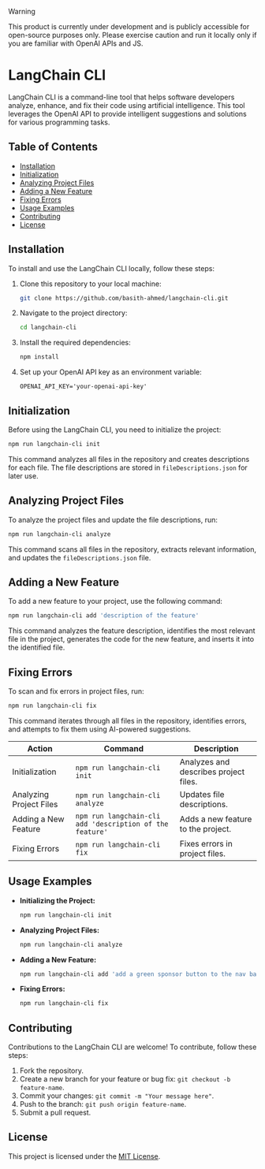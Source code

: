 > [!WARNING]  
> This product is currently under development and is publicly accessible for open-source purposes only. Please exercise caution and run it locally only if you are familiar with OpenAI APIs and JS.

# LangChain CLI

LangChain CLI is a command-line tool that helps software developers analyze, enhance, and fix their code using artificial intelligence. This tool leverages the OpenAI API to provide intelligent suggestions and solutions for various programming tasks.

## Table of Contents

- [Installation](#installation)
- [Initialization](#initialization)
- [Analyzing Project Files](#analyzing-project-files)
- [Adding a New Feature](#adding-a-new-feature)
- [Fixing Errors](#fixing-errors)
- [Usage Examples](#usage-examples)
- [Contributing](#contributing)
- [License](#license)

## Installation

To install and use the LangChain CLI locally, follow these steps:

1. Clone this repository to your local machine:

   ```bash
   git clone https://github.com/basith-ahmed/langchain-cli.git
   ```

2. Navigate to the project directory:

   ```bash
   cd langchain-cli
   ```

3. Install the required dependencies:

   ```bash
   npm install
   ```

4. Set up your OpenAI API key as an environment variable:

   ```.env
   OPENAI_API_KEY='your-openai-api-key'
   ```

## Initialization

Before using the LangChain CLI, you need to initialize the project:

```bash
npm run langchain-cli init
```

This command analyzes all files in the repository and creates descriptions for each file. The file descriptions are stored in `fileDescriptions.json` for later use.

## Analyzing Project Files

To analyze the project files and update the file descriptions, run:

```bash
npm run langchain-cli analyze
```

This command scans all files in the repository, extracts relevant information, and updates the `fileDescriptions.json` file.

## Adding a New Feature

To add a new feature to your project, use the following command:

```bash
npm run langchain-cli add 'description of the feature'
```

This command analyzes the feature description, identifies the most relevant file in the project, generates the code for the new feature, and inserts it into the identified file.

## Fixing Errors

To scan and fix errors in project files, run:

```bash
npm run langchain-cli fix
```

This command iterates through all files in the repository, identifies errors, and attempts to fix them using AI-powered suggestions.

| Action                   | Command                                   | Description                             |
|--------------------------|-------------------------------------------|-----------------------------------------|
| Initialization           | `npm run langchain-cli init`       | Analyzes and describes project files.  |
| Analyzing Project Files  | `npm run langchain-cli analyze`    | Updates file descriptions.             |
| Adding a New Feature     | `npm run langchain-cli add 'description of the feature'` | Adds a new feature to the project. |
| Fixing Errors            | `npm run langchain-cli fix`        | Fixes errors in project files.         |

## Usage Examples

- **Initializing the Project:**
  
  ```bash
  npm run langchain-cli init
  ```

- **Analyzing Project Files:**
  
  ```bash
  npm run langchain-cli analyze
  ```

- **Adding a New Feature:**
  
  ```bash
  npm run langchain-cli add 'add a green sponsor button to the nav bar'
  ```

- **Fixing Errors:**
  
  ```bash
  npm run langchain-cli fix
  ```

## Contributing

Contributions to the LangChain CLI are welcome! To contribute, follow these steps:

1. Fork the repository.
2. Create a new branch for your feature or bug fix: `git checkout -b feature-name`.
3. Commit your changes: `git commit -m "Your message here"`.
4. Push to the branch: `git push origin feature-name`.
5. Submit a pull request.

## License

This project is licensed under the [MIT License](LICENSE).
